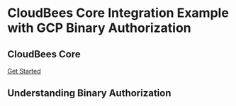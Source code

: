 # CloudBees Core Integration Example with GCP Binary Authorization 

## CloudBees Core
<a href="https://www.cloudbees.com/get-started">Get Started</a>

## Understanding Binary Authorization







